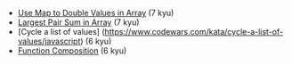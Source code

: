 - [Use Map to Double Values in Array](https://www.codewars.com/kata/use-map-to-double-the-values-in-an-array) (7 kyu)
- [Largest Pair Sum in Array](https://www.codewars.com/kata/largest-pair-sum-in-array) (7 kyu)
- [Cycle a list of values] (https://www.codewars.com/kata/cycle-a-list-of-values/javascript) (6 kyu)
- [Function Composition](https://www.codewars.com/kata/function-composition-1/javascript) (6 kyu)
